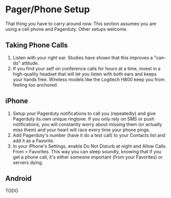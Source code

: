 # Pager/Phone Setup

That thing you have to carry around now. This section assumes you are using a cell phone and Pagerduty. Other setups welcome.

## Taking Phone Calls

1. Listen with your right ear. Studies have shown that this improves a "can-do" attitude.
2. If you find your self on conference calls for hours at a time, invest in a high-quality headset that will let you listen with both ears and keeps your hands free. Wireless models like the Logitech H800 keep you from feeling too anchored.

## iPhone

1. Setup your Pagerduty notifications to call you (repeatedly) and give Pagerduty its own unique ringtone. If you only rely on SMS or push notifications, you will constantly worry about missing them (or actually miss them) and your heart will race every time your phone pings.
2. Add Pagerduty's number (have it do a test call) to your Contacts list and add it as a Favorite.
3. In your iPhone's Settings, enable Do Not Disturb at night and Allow Calls From > Favorites. This way you can sleep soundly, knowing that if you get a phone call, it's either someone important (from your Favorites) or servers dying.

## Android

TODO
